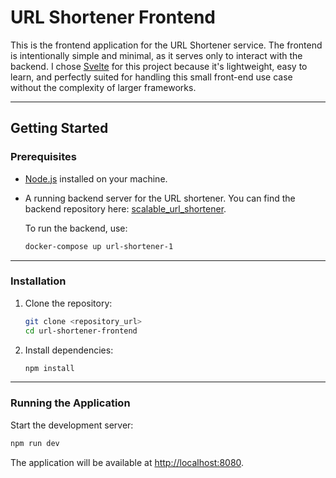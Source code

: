 # URL Shortener Frontend

This is the frontend application for the URL Shortener service. The frontend is intentionally simple and minimal, as it serves only to interact with the backend. I chose [Svelte](https://svelte.dev/) for this project because it's lightweight, easy to learn, and perfectly suited for handling this small front-end use case without the complexity of larger frameworks.

---

## **Getting Started**

### **Prerequisites**
- [Node.js](https://nodejs.org/) installed on your machine.
- A running backend server for the URL shortener. You can find the backend repository here: [scalable_url_shortener](https://github.com/taman9333/scalable_url_shortener).

  To run the backend, use:
  ```bash
  docker-compose up url-shortener-1
  ```

---

### **Installation**
1. Clone the repository:
   ```bash
   git clone <repository_url>
   cd url-shortener-frontend
   ```

2. Install dependencies:
   ```bash
   npm install
   ```

---

### **Running the Application**
Start the development server:
```bash
npm run dev
```

The application will be available at [http://localhost:8080](http://localhost:8080).
